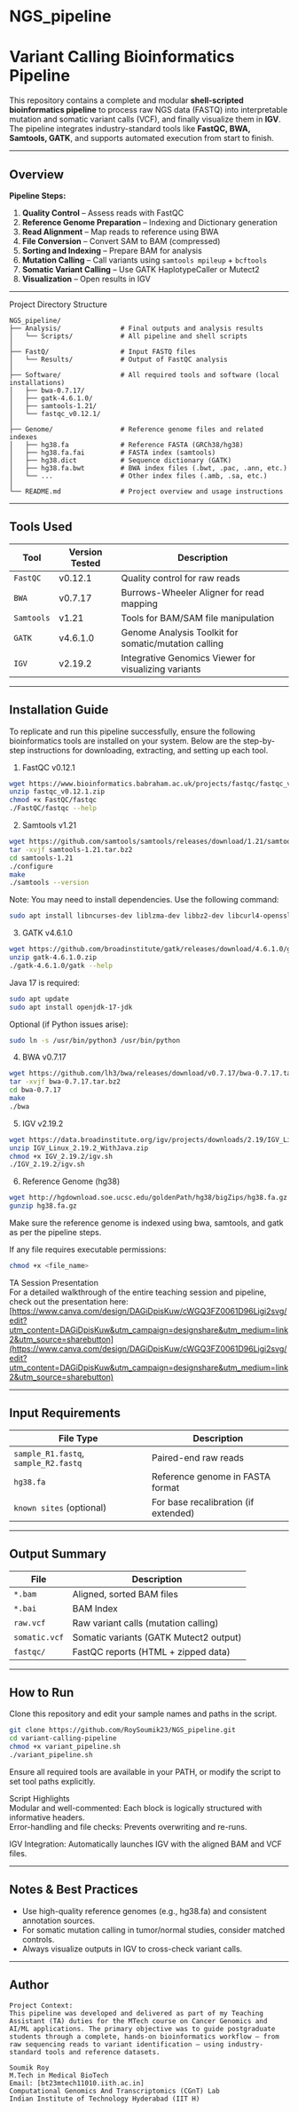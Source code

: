 # NGS_pipeline

# Variant Calling Bioinformatics Pipeline

This repository contains a complete and modular **shell-scripted bioinformatics pipeline** to process raw NGS data (FASTQ) into interpretable mutation and somatic variant calls (VCF), and finally visualize them in **IGV**. The pipeline integrates industry-standard tools like **FastQC, BWA, Samtools, GATK**, and supports automated execution from start to finish.

---

## Overview

**Pipeline Steps:**
1. **Quality Control** – Assess reads with FastQC  
2. **Reference Genome Preparation** – Indexing and Dictionary generation  
3. **Read Alignment** – Map reads to reference using BWA  
4. **File Conversion** – Convert SAM to BAM (compressed)  
5. **Sorting and Indexing** – Prepare BAM for analysis  
6. **Mutation Calling** – Call variants using `samtools mpileup` + `bcftools`  
7. **Somatic Variant Calling** – Use GATK HaplotypeCaller or Mutect2  
8. **Visualization** – Open results in IGV  

---

Project Directory Structure
```
NGS_pipeline/
├── Analysis/               # Final outputs and analysis results
│   └── Scripts/            # All pipeline and shell scripts
│
├── FastQ/                  # Input FASTQ files
│   └── Results/            # Output of FastQC analysis
│
├── Software/               # All required tools and software (local installations)
│   ├── bwa-0.7.17/
│   ├── gatk-4.6.1.0/
│   ├── samtools-1.21/
│   └── fastqc_v0.12.1/
│
├── Genome/                 # Reference genome files and related indexes
│   ├── hg38.fa             # Reference FASTA (GRCh38/hg38)
│   ├── hg38.fa.fai         # FASTA index (samtools)
│   ├── hg38.dict           # Sequence dictionary (GATK)
│   ├── hg38.fa.bwt         # BWA index files (.bwt, .pac, .ann, etc.)
│   └── ...                 # Other index files (.amb, .sa, etc.)
│
└── README.md               # Project overview and usage instructions
```
---

## Tools Used

| Tool      | Version Tested | Description |
|-----------|----------------|-------------|
| `FastQC`  | v0.12.1         | Quality control for raw reads |
| `BWA`     | v0.7.17         | Burrows-Wheeler Aligner for read mapping |
| `Samtools`| v1.21           | Tools for BAM/SAM file manipulation |
| `GATK`    | v4.6.1.0        | Genome Analysis Toolkit for somatic/mutation calling |
| `IGV`     | v2.19.2         | Integrative Genomics Viewer for visualizing variants |

---

## Installation Guide  
To replicate and run this pipeline successfully, ensure the following bioinformatics tools are installed on your system. Below are the step-by-step instructions for downloading, extracting, and setting up each tool.

1. FastQC v0.12.1
```bash
wget https://www.bioinformatics.babraham.ac.uk/projects/fastqc/fastqc_v0.12.1.zip
unzip fastqc_v0.12.1.zip
chmod +x FastQC/fastqc
./FastQC/fastqc --help
```

2. Samtools v1.21
```bash
wget https://github.com/samtools/samtools/releases/download/1.21/samtools-1.21.tar.bz2
tar -xvjf samtools-1.21.tar.bz2
cd samtools-1.21
./configure
make
./samtools --version
```
Note: You may need to install dependencies. Use the following command:
```bash
sudo apt install libncurses-dev liblzma-dev libbz2-dev libcurl4-openssl-dev
```

3. GATK v4.6.1.0
```bash
wget https://github.com/broadinstitute/gatk/releases/download/4.6.1.0/gatk-4.6.1.0.zip
unzip gatk-4.6.1.0.zip
./gatk-4.6.1.0/gatk --help
```
Java 17 is required:
```bash
sudo apt update
sudo apt install openjdk-17-jdk
```
Optional (if Python issues arise):
```bash
sudo ln -s /usr/bin/python3 /usr/bin/python
```

4. BWA v0.7.17
```bash
wget https://github.com/lh3/bwa/releases/download/v0.7.17/bwa-0.7.17.tar.bz2
tar -xvjf bwa-0.7.17.tar.bz2
cd bwa-0.7.17
make
./bwa
```

5. IGV v2.19.2
```bash
wget https://data.broadinstitute.org/igv/projects/downloads/2.19/IGV_Linux_2.19.2_WithJava.zip
unzip IGV_Linux_2.19.2_WithJava.zip
chmod +x IGV_2.19.2/igv.sh
./IGV_2.19.2/igv.sh
```

6. Reference Genome (hg38)
```bash
wget http://hgdownload.soe.ucsc.edu/goldenPath/hg38/bigZips/hg38.fa.gz
gunzip hg38.fa.gz
```
Make sure the reference genome is indexed using bwa, samtools, and gatk as per the pipeline steps.

If any file requires executable permissions:
```bash
chmod +x <file_name>
```

TA Session Presentation  
For a detailed walkthrough of the entire teaching session and pipeline, check out the presentation here:  
[https://www.canva.com/design/DAGiDpisKuw/cWGQ3FZ0061D96Ligi2svg/edit?utm_content=DAGiDpisKuw&utm_campaign=designshare&utm_medium=link2&utm_source=sharebutton](https://www.canva.com/design/DAGiDpisKuw/cWGQ3FZ0061D96Ligi2svg/edit?utm_content=DAGiDpisKuw&utm_campaign=designshare&utm_medium=link2&utm_source=sharebutton)

---

## Input Requirements

| File Type     | Description                                  |
|---------------|----------------------------------------------|
| `sample_R1.fastq`, `sample_R2.fastq` | Paired-end raw reads |
| `hg38.fa`     | Reference genome in FASTA format              |
| `known sites` (optional) | For base recalibration (if extended) |

---

## Output Summary

| File            | Description                             |
|-----------------|-----------------------------------------|
| `*.bam`         | Aligned, sorted BAM files                |
| `*.bai`         | BAM Index                               |
| `raw.vcf`       | Raw variant calls (mutation calling)     |
| `somatic.vcf`   | Somatic variants (GATK Mutect2 output)   |
| `fastqc/`       | FastQC reports (HTML + zipped data)      |

---

## How to Run

Clone this repository and edit your sample names and paths in the script.
```bash
git clone https://github.com/RoySoumik23/NGS_pipeline.git
cd variant-calling-pipeline
chmod +x variant_pipeline.sh
./variant_pipeline.sh
```

Ensure all required tools are available in your PATH, or modify the script to set tool paths explicitly.

Script Highlights  
Modular and well-commented: Each block is logically structured with informative headers.  
Error-handling and file checks: Prevents overwriting and re-runs.  

IGV Integration: Automatically launches IGV with the aligned BAM and VCF files.

---

## Notes & Best Practices

- Use high-quality reference genomes (e.g., hg38.fa) and consistent annotation sources.  
- For somatic mutation calling in tumor/normal studies, consider matched controls.  
- Always visualize outputs in IGV to cross-check variant calls.

---

## Author

```
Project Context:
This pipeline was developed and delivered as part of my Teaching Assistant (TA) duties for the MTech course on Cancer Genomics and AI/ML applications. The primary objective was to guide postgraduate students through a complete, hands-on bioinformatics workflow — from raw sequencing reads to variant identification — using industry-standard tools and reference datasets.

Soumik Roy  
M.Tech in Medical BioTech  
Email: [bt23mtech11010.iith.ac.in]  
Computational Genomics And Transcriptomics (CGnT) Lab  
Indian Institute of Technology Hyderabad (IIT H)  
```
